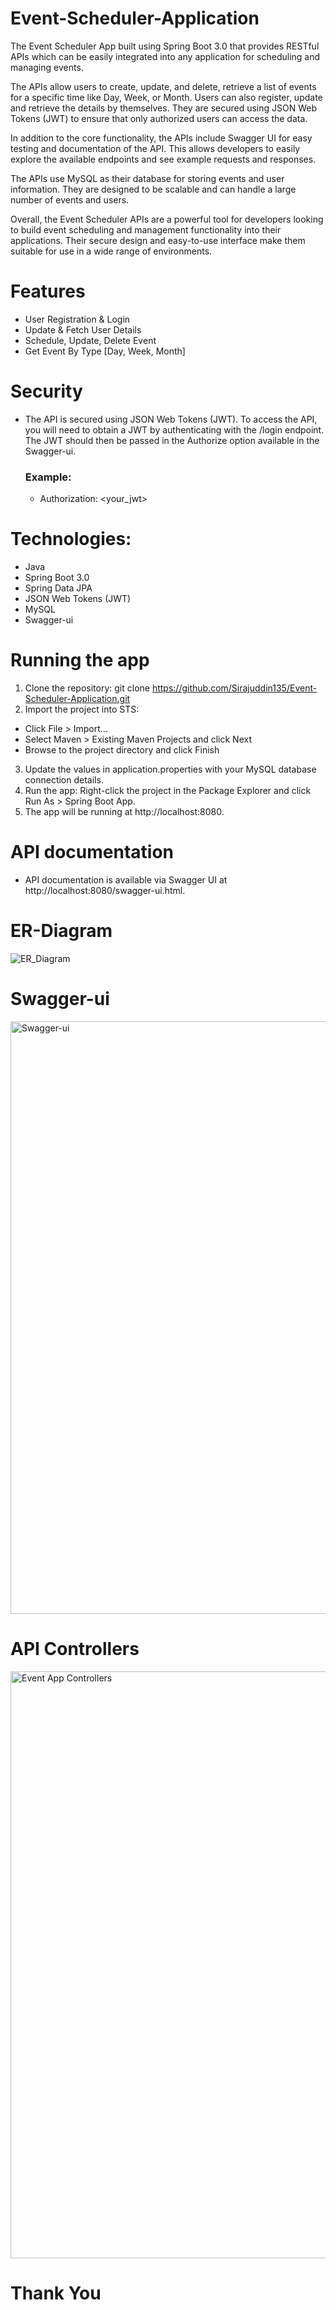 # Event-Scheduler-Application
<!-- This is a Spring Boot application that provides a REST API for scheduling events. The API is secured using JSON Web Tokens (JWT). Swagger UI is also provided for easy testing and documentation of the API. -->

The Event Scheduler App built using Spring Boot 3.0 that provides RESTful APIs which can be easily integrated into any application for scheduling and managing events.

The APIs allow users to create, update, and delete, retrieve a list of events for a specific time like Day, Week, or Month. Users can also register, update and retrieve the details by themselves. They are secured using JSON Web Tokens (JWT) to ensure that only authorized users can access the data.

In addition to the core functionality, the APIs include Swagger UI for easy testing and documentation of the API. This allows developers to easily explore the available endpoints and see example requests and responses.

The APIs use MySQL as their database for storing events and user information. They are designed to be scalable and can handle a large number of events and users.

Overall, the Event Scheduler APIs are a powerful tool for developers looking to build event scheduling and management functionality into their applications. Their secure design and easy-to-use interface make them suitable for use in a wide range of environments.

# Features
- User Registration & Login
- Update & Fetch User Details
- Schedule, Update, Delete Event
- Get Event By Type [Day, Week, Month]

# Security
- The API is secured using JSON Web Tokens (JWT). To access the API, you will need to obtain a JWT by authenticating with the /login endpoint. The JWT should then be passed in the Authorize option available in the Swagger-ui.

  ### Example:
  - Authorization: <your_jwt>

# Technologies:
- Java
- Spring Boot 3.0
- Spring Data JPA
- JSON Web Tokens (JWT)
- MySQL
- Swagger-ui

# Running the app
1. Clone the repository: git clone https://github.com/Sirajuddin135/Event-Scheduler-Application.git
2. Import the project into STS:
  - Click File > Import...
  - Select Maven > Existing Maven Projects and click Next
  - Browse to the project directory and click Finish
3. Update the values in application.properties with your MySQL database connection details.
4. Run the app: Right-click the project in the Package Explorer and click Run As > Spring Boot App.
5. The app will be running at http://localhost:8080.

# API documentation
- API documentation is available via Swagger UI at http://localhost:8080/swagger-ui.html.

# ER-Diagram
![ER_Diagram](https://user-images.githubusercontent.com/101395494/210177816-c40d34a0-ebb9-488d-b904-35ccf4ad417c.jpg)

# Swagger-ui
<img width="948" alt="Swagger-ui" src="https://user-images.githubusercontent.com/101395494/210170660-4f6bd3b0-ec1b-411f-82c1-c059ad14d567.png">

# API Controllers
<img width="939" alt="Event App Controllers" src="https://user-images.githubusercontent.com/101395494/210179001-2b271f7a-6f13-4060-979b-e88e5a803a93.png">

# Thank You
